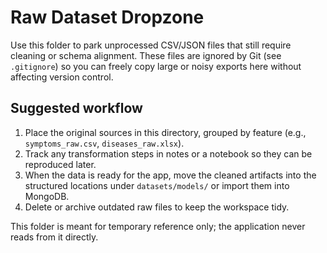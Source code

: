 # Raw Dataset Dropzone

Use this folder to park unprocessed CSV/JSON files that still require cleaning or schema alignment. These files are ignored by Git (see `.gitignore`) so you can freely copy large or noisy exports here without affecting version control.

## Suggested workflow

1. Place the original sources in this directory, grouped by feature (e.g., `symptoms_raw.csv`, `diseases_raw.xlsx`).
2. Track any transformation steps in notes or a notebook so they can be reproduced later.
3. When the data is ready for the app, move the cleaned artifacts into the structured locations under `datasets/models/` or import them into MongoDB.
4. Delete or archive outdated raw files to keep the workspace tidy.

This folder is meant for temporary reference only; the application never reads from it directly.
